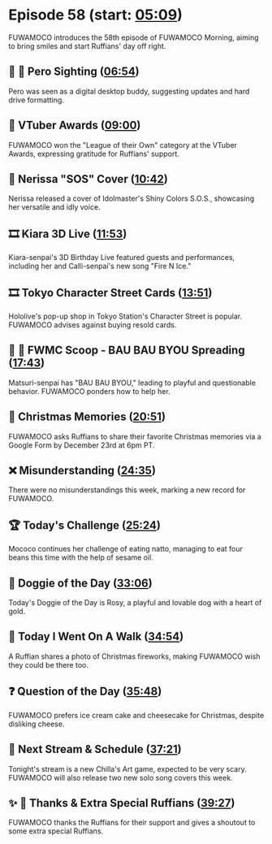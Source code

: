 # Episode 58 (start: [05:09](https://youtu.be/VwnzT5CkWds?t=05m09s))

FUWAMOCO introduces the 58th episode of FUWAMOCO Morning, aiming to bring smiles and start Ruffians' day off right.

## 👀 💜 Pero Sighting ([06:54](https://youtu.be/VwnzT5CkWds?t=06m54s))

Pero was seen as a digital desktop buddy, suggesting updates and hard drive formatting.

## 🏅 VTuber Awards ([09:00](https://youtu.be/VwnzT5CkWds?t=09m00s))

FUWAMOCO won the "League of their Own" category at the VTuber Awards, expressing gratitude for Ruffians' support.

## 🎤 Nerissa "SOS" Cover ([10:42](https://youtu.be/VwnzT5CkWds?t=10m42s))

Nerissa released a cover of Idolmaster's Shiny Colors S.O.S., showcasing her versatile and idly voice.

## 🎞️ Kiara 3D Live ([11:53](https://youtu.be/VwnzT5CkWds?t=11m53s))

Kiara-senpai's 3D Birthday Live featured guests and performances, including her and Calli-senpai's new song "Fire N Ice."

## 🎞️ Tokyo Character Street Cards ([13:51](https://youtu.be/VwnzT5CkWds?t=13m51s))

Hololive's pop-up shop in Tokyo Station's Character Street is popular. FUWAMOCO advises against buying resold cards.

## 🔎 🤒 FWMC Scoop - BAU BAU BYOU Spreading ([17:43](https://youtu.be/VwnzT5CkWds?t=17m43s))

Matsuri-senpai has "BAU BAU BYOU," leading to playful and questionable behavior. FUWAMOCO ponders how to help her.

## 🎄 Christmas Memories ([20:51](https://youtu.be/VwnzT5CkWds?t=20m51s))

FUWAMOCO asks Ruffians to share their favorite Christmas memories via a Google Form by December 23rd at 6pm PT.

## ❌ Misunderstanding ([24:35](https://youtu.be/VwnzT5CkWds?t=24m35s))

There were no misunderstandings this week, marking a new record for FUWAMOCO.

## 🏆 Today's Challenge ([25:24](https://youtu.be/VwnzT5CkWds?t=25m24s))

Mococo continues her challenge of eating natto, managing to eat four beans this time with the help of sesame oil.

## 🐶 Doggie of the Day ([33:06](https://youtu.be/VwnzT5CkWds?t=33m06s))

Today's Doggie of the Day is Rosy, a playful and lovable dog with a heart of gold.

## 🚶 Today I Went On A Walk ([34:54](https://youtu.be/VwnzT5CkWds?t=34m54s))

A Ruffian shares a photo of Christmas fireworks, making FUWAMOCO wish they could be there too.

## ❓ Question of the Day ([35:48](https://youtu.be/VwnzT5CkWds?t=35m48s))

FUWAMOCO prefers ice cream cake and cheesecake for Christmas, despite disliking cheese.

## 📅 Next Stream & Schedule ([37:21](https://youtu.be/VwnzT5CkWds?t=37m21s))

Tonight's stream is a new Chilla's Art game, expected to be very scary. FUWAMOCO will also release two new solo song covers this week.

## ✨ 🐾 Thanks & Extra Special Ruffians ([39:27](https://youtu.be/VwnzT5CkWds?t=39m27s))

FUWAMOCO thanks the Ruffians for their support and gives a shoutout to some extra special Ruffians.
